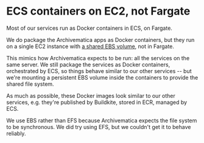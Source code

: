 # ECS containers on EC2, not Fargate

Most of our services run as Docker containers in ECS, on Fargate.

We do package the Archivematica apps as Docker containers, but they run on a single EC2 instance with [a shared EBS volume](../how-does-archivematica-work/working-storage-mysql-redis-and-ebs.md#shared-file-system-ebs), not in Fargate.

This mimics how Archivematica expects to be run: all the services on the same server. We still package the services as Docker containers, orchestrated by ECS, so things behave similar to our other services -- but we're mounting a persistent EBS volume inside the containers to provide the shared file system.

As much as possible, these Docker images look similar to our other services, e.g. they're published by Buildkite, stored in ECR, managed by ECS.

We use EBS rather than EFS because Archivematica expects the file system to be synchronous. We did try using EFS, but we couldn't get it to behave reliably.

